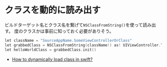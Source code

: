 # クラスを動的に読み出す

ビルドターゲット名とクラス名を繋げて`NSClassFromString()`を使って読み出す。
度のクラスかは事前に知っておく必要がありそう。

```objectivec
let className = "SourceAppName.SomeViewControllerOrClass"
let grabbedClass = NSClassFromString(className!) as! UIViewController.Type
let helloWorldClass = grabbedClass.init()
```

- [How to dynamically load class in swift?](http://stackoverflow.com/questions/35393527/how-to-dynamically-load-class-in-swift)